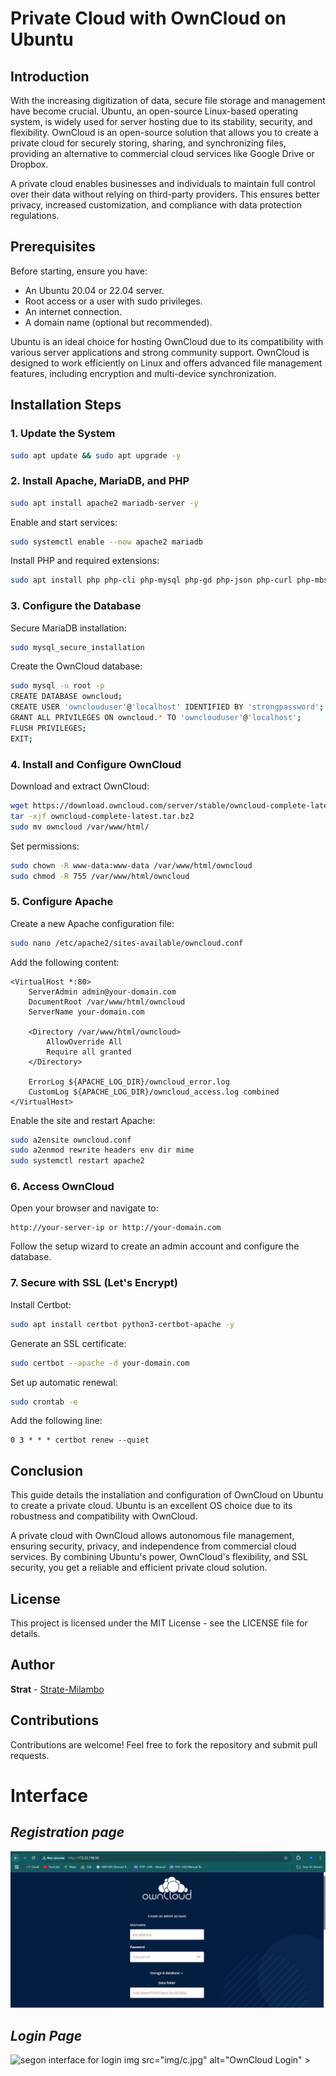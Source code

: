 # Private Cloud with OwnCloud on Ubuntu

## Introduction
With the increasing digitization of data, secure file storage and management have become crucial. Ubuntu, an open-source Linux-based operating system, is widely used for server hosting due to its stability, security, and flexibility. OwnCloud is an open-source solution that allows you to create a private cloud for securely storing, sharing, and synchronizing files, providing an alternative to commercial cloud services like Google Drive or Dropbox.

A private cloud enables businesses and individuals to maintain full control over their data without relying on third-party providers. This ensures better privacy, increased customization, and compliance with data protection regulations.

## Prerequisites
Before starting, ensure you have:
- An Ubuntu 20.04 or 22.04 server.
- Root access or a user with sudo privileges.
- An internet connection.
- A domain name (optional but recommended).

Ubuntu is an ideal choice for hosting OwnCloud due to its compatibility with various server applications and strong community support. OwnCloud is designed to work efficiently on Linux and offers advanced file management features, including encryption and multi-device synchronization.

## Installation Steps

### 1. Update the System
```bash
sudo apt update && sudo apt upgrade -y
```

### 2. Install Apache, MariaDB, and PHP
```bash
sudo apt install apache2 mariadb-server -y
```
Enable and start services:
```bash
sudo systemctl enable --now apache2 mariadb
```
Install PHP and required extensions:
```bash
sudo apt install php php-cli php-mysql php-gd php-json php-curl php-mbstring php-intl php-xml php-zip php-bz2 php-ldap php-imagick php-apcu -y
```

### 3. Configure the Database
Secure MariaDB installation:
```bash
sudo mysql_secure_installation
```
Create the OwnCloud database:
```bash
sudo mysql -u root -p
CREATE DATABASE owncloud;
CREATE USER 'ownclouduser'@'localhost' IDENTIFIED BY 'strongpassword';
GRANT ALL PRIVILEGES ON owncloud.* TO 'ownclouduser'@'localhost';
FLUSH PRIVILEGES;
EXIT;
```

### 4. Install and Configure OwnCloud
Download and extract OwnCloud:
```bash
wget https://download.owncloud.com/server/stable/owncloud-complete-latest.tar.bz2
tar -xjf owncloud-complete-latest.tar.bz2
sudo mv owncloud /var/www/html/
```
Set permissions:
```bash
sudo chown -R www-data:www-data /var/www/html/owncloud
sudo chmod -R 755 /var/www/html/owncloud
```

### 5. Configure Apache
Create a new Apache configuration file:
```bash
sudo nano /etc/apache2/sites-available/owncloud.conf
```
Add the following content:
```
<VirtualHost *:80>
    ServerAdmin admin@your-domain.com
    DocumentRoot /var/www/html/owncloud
    ServerName your-domain.com

    <Directory /var/www/html/owncloud>
        AllowOverride All
        Require all granted
    </Directory>

    ErrorLog ${APACHE_LOG_DIR}/owncloud_error.log
    CustomLog ${APACHE_LOG_DIR}/owncloud_access.log combined
</VirtualHost>
```
Enable the site and restart Apache:
```bash
sudo a2ensite owncloud.conf
sudo a2enmod rewrite headers env dir mime
sudo systemctl restart apache2
```

### 6. Access OwnCloud
Open your browser and navigate to:
```
http://your-server-ip or http://your-domain.com
```
Follow the setup wizard to create an admin account and configure the database.

### 7. Secure with SSL (Let's Encrypt)
Install Certbot:
```bash
sudo apt install certbot python3-certbot-apache -y
```
Generate an SSL certificate:
```bash
sudo certbot --apache -d your-domain.com
```
Set up automatic renewal:
```bash
sudo crontab -e
```
Add the following line:
```
0 3 * * * certbot renew --quiet
```

## Conclusion
This guide details the installation and configuration of OwnCloud on Ubuntu to create a private cloud. Ubuntu is an excellent OS choice due to its robustness and compatibility with OwnCloud.

A private cloud with OwnCloud allows autonomous file management, ensuring security, privacy, and independence from commercial cloud services. By combining Ubuntu's power, OwnCloud's flexibility, and SSL security, you get a reliable and efficient private cloud solution.

## License
This project is licensed under the MIT License - see the LICENSE file for details.

## Author
**Strat** - [Strate-Milambo](https://github.com/Strate-Milambo)

## Contributions
Contributions are welcome! Feel free to fork the repository and submit pull requests.
# Interface
*Registration page </br>*
-----
![First interface for resgister](img/h.jpg)

*Login Page </br>*
-----
![segon interface for login](img/c.jpg)
img src="img/c.jpg" alt="OwnCloud Login" >
